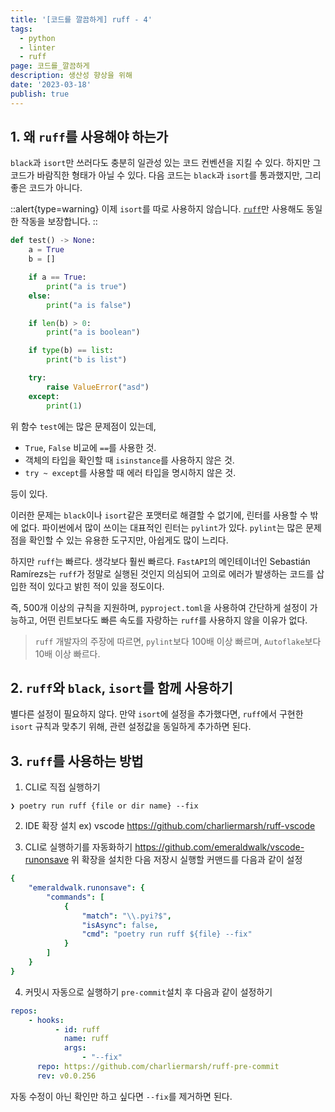 ```yaml
---
title: '[코드를 깔끔하게] ruff - 4'
tags:
  - python
  - linter
  - ruff
page: 코드를_깔끔하게
description: 생산성 향상을 위해
date: '2023-03-18'
publish: true
---
```


## 1. 왜 `ruff`를 사용해야 하는가

`black`과 `isort`만 쓰러다도 충분히 일관성 있는 코드 컨벤션을 지킬 수 있다. 하지만 그 코드가 바람직한 형태가 아닐 수 있다. 다음 코드는 `black`과 `isort`를 통과했지만, 그리 좋은 코드가 아니다.

::alert{type=warning}
이제 `isort`를 따로 사용하지 않습니다.
[`ruff`](https://docs.astral.sh/ruff/)만 사용해도 동일한 작동을 보장합니다.
::

```python
def test() -> None:
    a = True
    b = []

    if a == True:
        print("a is true")
    else:
        print("a is false")

    if len(b) > 0:
        print("a is boolean")

    if type(b) == list:
        print("b is list")

    try:
        raise ValueError("asd")
    except:
        print(1)


```
위 함수 `test`에는 많은 문제점이 있는데, 
- `True`, `False` 비교에 `==`를 사용한 것.
- 객체의 타입을 확인할 때 `isinstance`를 사용하지 않은 것.
- `try ~ except`를 사용할 때 에러 타입을 명시하지 않은 것.

등이 있다.

이러한 문제는 `black`이나 `isort`같은 포맷터로 해결할 수 없기에, 린터를 사용할 수 밖에 없다. 파이썬에서 많이 쓰이는 대표적인 린터는 `pylint`가 있다. `pylint`는 많은 문제점을 확인할 수 있는 유용한 도구지만, 아쉽게도 많이 느리다.

하지만 `ruff`는 빠르다. 생각보다 훨씬 빠르다. `FastAPI`의 메인테이너인 
Sebastián Ramírezs는 `ruff`가 정말로 실행된 것인지 의심되어 고의로 에러가 발생하는 코드를 삽입한 적이 있다고 밝힌 적이 있을 정도이다.

즉, 500개 이상의 규칙을 지원하며, `pyproject.toml`을 사용하여 간단하게 설정이 가능하고, 어떤 린트보다도 빠른 속도를 자랑하는 `ruff`를 사용하지 않을 이유가 없다.
> `ruff` 개발자의 주장에 따르면, `pylint`보다 100배 이상 빠르며, `Autoflake`보다 10배 이상 빠르다.

## 2. `ruff`와 `black`, `isort`를 함께 사용하기
별다른 설정이 필요하지 않다. 만약 `isort`에 설정을 추가했다면, `ruff`에서 구현한 `isort` 규칙과 맞추기 위해, 관련 설정값을 동일하게 추가하면 된다.

## 3. `ruff`를 사용하는 방법

1. CLI로 직접 실행하기
```console
❯ poetry run ruff {file or dir name} --fix
```

2. IDE 확장 설치
ex) vscode
https://github.com/charliermarsh/ruff-vscode

3. CLI로 실행하기를 자동화하기
https://github.com/emeraldwalk/vscode-runonsave
위 확장을 설치한 다음 저장시 실행할 커맨드를 다음과 같이 설정
```yaml
{
    "emeraldwalk.runonsave": {
        "commands": [
            {
                "match": "\\.pyi?$",
                "isAsync": false,
                "cmd": "poetry run ruff ${file} --fix"
            }
        ]
    }
}
```
4. 커밋시 자동으로 실행하기
`pre-commit`설치 후 다음과 같이 설정하기
```yaml
repos:
    - hooks:
          - id: ruff
            name: ruff
            args:
                - "--fix"
      repo: https://github.com/charliermarsh/ruff-pre-commit
      rev: v0.0.256
```
자동 수정이 아닌 확인만 하고 싶다면 `--fix`를 제거하면 된다.